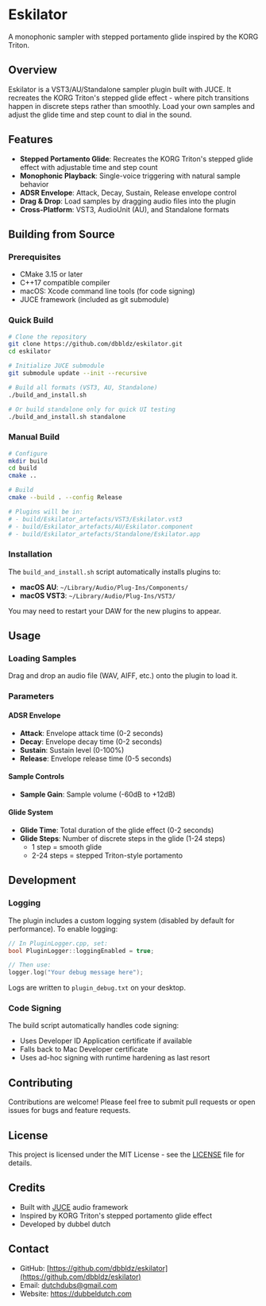 # Eskilator

A monophonic sampler with stepped portamento glide inspired by the KORG Triton.

## Overview

Eskilator is a VST3/AU/Standalone sampler plugin built with JUCE. It recreates the KORG Triton's stepped glide effect - where pitch transitions happen in discrete steps rather than smoothly. Load your own samples and adjust the glide time and step count to dial in the sound.

## Features

- **Stepped Portamento Glide**: Recreates the KORG Triton's stepped glide effect with adjustable time and step count
- **Monophonic Playback**: Single-voice triggering with natural sample behavior
- **ADSR Envelope**: Attack, Decay, Sustain, Release envelope control
- **Drag & Drop**: Load samples by dragging audio files into the plugin
- **Cross-Platform**: VST3, AudioUnit (AU), and Standalone formats

## Building from Source

### Prerequisites

- CMake 3.15 or later
- C++17 compatible compiler
- macOS: Xcode command line tools (for code signing)
- JUCE framework (included as git submodule)

### Quick Build

```bash
# Clone the repository
git clone https://github.com/dbbldz/eskilator.git
cd eskilator

# Initialize JUCE submodule
git submodule update --init --recursive

# Build all formats (VST3, AU, Standalone)
./build_and_install.sh

# Or build standalone only for quick UI testing
./build_and_install.sh standalone
```

### Manual Build

```bash
# Configure
mkdir build
cd build
cmake ..

# Build
cmake --build . --config Release

# Plugins will be in:
# - build/Eskilator_artefacts/VST3/Eskilator.vst3
# - build/Eskilator_artefacts/AU/Eskilator.component
# - build/Eskilator_artefacts/Standalone/Eskilator.app
```

### Installation

The `build_and_install.sh` script automatically installs plugins to:
- **macOS AU**: `~/Library/Audio/Plug-Ins/Components/`
- **macOS VST3**: `~/Library/Audio/Plug-Ins/VST3/`

You may need to restart your DAW for the new plugins to appear.

## Usage

### Loading Samples

Drag and drop an audio file (WAV, AIFF, etc.) onto the plugin to load it.

### Parameters

#### ADSR Envelope
- **Attack**: Envelope attack time (0-2 seconds)
- **Decay**: Envelope decay time (0-2 seconds)
- **Sustain**: Sustain level (0-100%)
- **Release**: Envelope release time (0-5 seconds)

#### Sample Controls
- **Sample Gain**: Sample volume (-60dB to +12dB)

#### Glide System
- **Glide Time**: Total duration of the glide effect (0-2 seconds)
- **Glide Steps**: Number of discrete steps in the glide (1-24 steps)
  - 1 step = smooth glide
  - 2-24 steps = stepped Triton-style portamento

## Development

### Logging

The plugin includes a custom logging system (disabled by default for performance). To enable logging:

```cpp
// In PluginLogger.cpp, set:
bool PluginLogger::loggingEnabled = true;

// Then use:
logger.log("Your debug message here");
```

Logs are written to `plugin_debug.txt` on your desktop.

### Code Signing

The build script automatically handles code signing:
- Uses Developer ID Application certificate if available
- Falls back to Mac Developer certificate
- Uses ad-hoc signing with runtime hardening as last resort

## Contributing

Contributions are welcome! Please feel free to submit pull requests or open issues for bugs and feature requests.

## License

This project is licensed under the MIT License - see the [LICENSE](LICENSE) file for details.

## Credits

- Built with [JUCE](https://juce.com/) audio framework
- Inspired by KORG Triton's stepped portamento glide effect
- Developed by dubbel dutch

## Contact

- GitHub: [https://github.com/dbbldz/eskilator](https://github.com/dbbldz/eskilator)
- Email: dutchdubs@gmail.com
- Website: https://dubbeldutch.com
